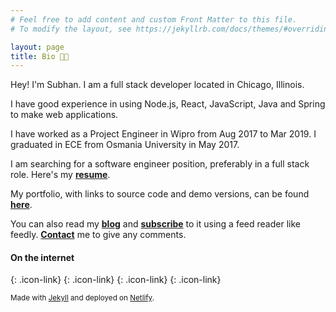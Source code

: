 ```yaml
---
# Feel free to add content and custom Front Matter to this file.
# To modify the layout, see https://jekyllrb.com/docs/themes/#overriding-theme-defaults

layout: page
title: Bio 👨‍💻
---
```

Hey! I'm Subhan. I am a full stack developer located in Chicago, Illinois.

I have good experience in using Node.js, React, JavaScript, Java and Spring to make web applications.

I have worked as a Project Engineer in Wipro from Aug 2017 to Mar 2019. I graduated in ECE from Osmania University in May 2017.

I am searching for a software engineer position, preferably in a full stack role. Here's my [**resume**](https://1drv.ms/b/s!ApNv8iIsnc4lkOsj8K8LtjgoyMH2lA).

My portfolio, with links to source code and demo versions, can be found [**here**](/portfolio).

You can also read my [**blog**](/blog) and [**subscribe**](/feed.xml) to it using a feed reader like feedly. [**Contact**](/contact) me to give any comments.

#### On the internet

[<i class="fab fa-github fa-3x"></i>](https://github.com/khansubhan95){: .icon-link}
[<i class="fab fa-linkedin fa-3x"></i>](https://www.linkedin.com/in/khansubhan95){: .icon-link}
[<i class="fab fa-twitter fa-3x"></i>](https://twitter.com/khansubhan95){: .icon-link}
[<i class="fas fa-rss fa-3x"></i>](/feed.xml){: .icon-link}

<small>Made with [Jekyll](https://jekyllrb.com/) and deployed on [Netlify](https://www.netlify.com/).</small>
